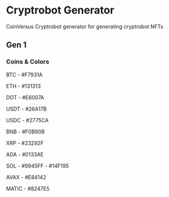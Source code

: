 # Cryptrobot Generator

CoinVersus Cryptrobot generator for generating cryptrobot NFTs 

## Gen 1

### Coins & Colors

BTC - #F7931A

ETH - #131313

DOT - #E6007A

USDT - #26A17B

USDC - #2775CA

BNB - #F0B90B

XRP - #23292F

ADA - #0133AE

SOL - #9945FF - #14F195

AVAX - #E84142

MATIC - #8247E5
